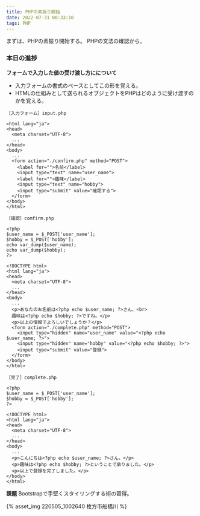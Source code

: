 ```yaml
---
title: PHPの素振り開始
date: 2022-07-31 08:33:10
tags: PHP
---
```


まずは、PHPの素振り開始する。
PHPの文法の確認から。

### 本日の進捗

**フォームで入力した値の受け渡し方にについて**

* 入力フォームの書式のベースとしてこの形を覚える。
* HTMLの仕組みとして送られるオブジェクトをPHPはどのように受け渡すのかを覚える。

```
［入力フォーム］input.php

<html lang="ja">
<head>
  <meta charset="UTF-8">
  ...
</head>
<body>
  ...
  <form action="./confirm.php" method="POST">
    <label for="">名前</label>
    <input type="text" name="user_name">
    <label for="">趣味</label>
    <input type="text" name="hobby">
    <input type="submit" value="確認する">
  </form>
</body>
</html>
```

```
［確認］comfirm.php

<?php
$user_name = $_POST['user_name'];
$hobby = $_POST['hobby'];
echo var_dump($user_name);
echo var_dump($hobby);
?>

<!DOCTYPE html>
<html lang="ja">
<head>
  <meta charset="UTF-8">
  ...
</head>
<body>
  ...
  <p>あなたのお名前は<?php echo $user_name; ?>さん、<br>
  趣味は<?php echo $hobby; ?>ですね。</p>
  <p>以上の情報でよろしいでしょうか？</p>
  <form action="./complete.php" method="POST">
    <input type="hidden" name="user_name" value="<?php echo $user_name; ?>">
    <input type="hidden" name="hobby" value="<?php echo $hobby; ?>">
    <input type="submit" value="登録">
  </form>
</body>
</html>
```

```
［完了］complete.php

<?php
$user_name = $_POST['user_name'];
$hobby = $_POST['hobby'];
?>

<!DOCTYPE html>
<html lang="ja">
<head>
  <meta charset="UTF-8">
  ...
</head>
<body>
  ...
  <p>こんにちは<?php echo $user_name; ?>さん。</p>
  <p>趣味は<?php echo $hobby; ?>ということで承りました。</p>
  <p>以上で登録を完了しました。</p>
</body>
</html>
```

**課題**
Bootstrapで手堅くスタイリングする術の習得。

{% asset_img 220505_1002640 枚方市船橋川 %}